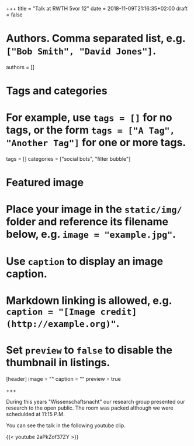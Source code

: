 +++
title = "Talk at RWTH 5vor 12"
date = 2018-11-09T21:16:35+02:00
draft = false

# Authors. Comma separated list, e.g. `["Bob Smith", "David Jones"]`.
authors = []

# Tags and categories
# For example, use `tags = []` for no tags, or the form `tags = ["A Tag", "Another Tag"]` for one or more tags.
tags = []
categories = ["social bots", "filter bubble"]

# Featured image
# Place your image in the `static/img/` folder and reference its filename below, e.g. `image = "example.jpg"`.
# Use `caption` to display an image caption.
#   Markdown linking is allowed, e.g. `caption = "[Image credit](http://example.org)"`.
# Set `preview` to `false` to disable the thumbnail in listings.
[header]
image = ""
caption = ""
preview = true

+++

During this years "Wissenschaftsnacht" our research group presented our research to the open public. The room was packed although we were schedulded at 11:15 P.M.

You can see the talk in the following youtube clip.

{{< youtube 2aPkZof37ZY >}}

